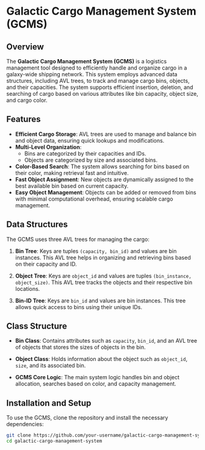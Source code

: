 # Galactic Cargo Management System (GCMS)

## Overview

The **Galactic Cargo Management System (GCMS)** is a logistics management tool designed to efficiently handle and organize cargo in a galaxy-wide shipping network. This system employs advanced data structures, including AVL trees, to track and manage cargo bins, objects, and their capacities. The system supports efficient insertion, deletion, and searching of cargo based on various attributes like bin capacity, object size, and cargo color.

## Features

- **Efficient Cargo Storage**: AVL trees are used to manage and balance bin and object data, ensuring quick lookups and modifications.
- **Multi-Level Organization**:
  - Bins are categorized by their capacities and IDs.
  - Objects are categorized by size and associated bins.
- **Color-Based Search**: The system allows searching for bins based on their color, making retrieval fast and intuitive.
- **Fast Object Assignment**: New objects are dynamically assigned to the best available bin based on current capacity.
- **Easy Object Management**: Objects can be added or removed from bins with minimal computational overhead, ensuring scalable cargo management.

## Data Structures

The GCMS uses three AVL trees for managing the cargo:

1. **Bin Tree**: Keys are tuples `(capacity, bin_id)` and values are bin instances. This AVL tree helps in organizing and retrieving bins based on their capacity and ID.
   
2. **Object Tree**: Keys are `object_id` and values are tuples `(bin_instance, object_size)`. This AVL tree tracks the objects and their respective bin locations.

3. **Bin-ID Tree**: Keys are `bin_id` and values are bin instances. This tree allows quick access to bins using their unique IDs.

## Class Structure

- **Bin Class**: Contains attributes such as `capacity`, `bin_id`, and an AVL tree of objects that stores the sizes of objects in the bin.
  
- **Object Class**: Holds information about the object such as `object_id`, `size`, and its associated bin.

- **GCMS Core Logic**: The main system logic handles bin and object allocation, searches based on color, and capacity management.

## Installation and Setup

To use the GCMS, clone the repository and install the necessary dependencies:

```bash
git clone https://github.com/your-username/galactic-cargo-management-system.git
cd galactic-cargo-management-system
